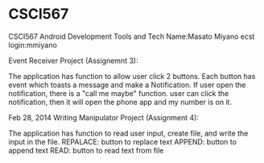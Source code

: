 CSCI567
=======

CSCI567 Android Development Tools and Tech
Name:Masato Miyano
ecst login:mmiyano


Event Receiver Project (Assignemnt 3):

The application has function to allow user click 2 buttons. Each button has event which toasts a message and make a Notification. If user open the notification, there is a "call me maybe" function.
user can click the notification, then  it will open the phone app and my number is on it.


Feb 28, 2014
Writing Manipulator Project (Assignment 4):

The application has function to read user input, create file, and write the input in the file.
REPALACE: button to replace  text
APPEND: button to append text
READ: button to read text from file
